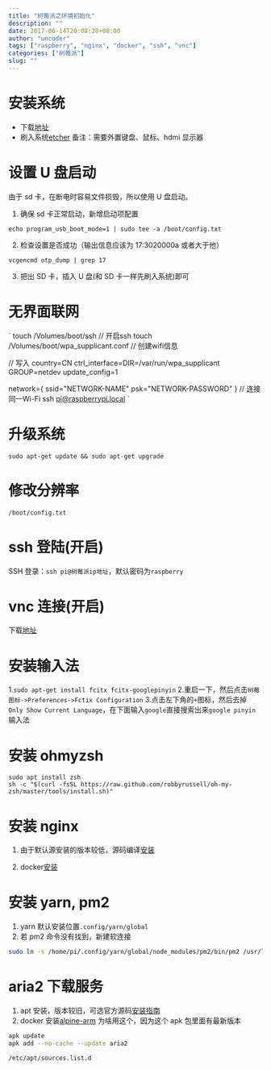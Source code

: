 ```yaml
---
title: "树莓派之环境初始化"
description: ""
date: 2017-06-14T20:08:28+08:00
author: "uncoder"
tags: ["raspberry", "nginx", "docker", "ssh", "vnc"]
categories: ["树莓派"]
slug: ""
---
```


# 安装系统

- 下载[地址](https://www.raspberrypi.org/downloads/)
- 刷入系统[etcher](https://etcher.io/)
  备注：需要外置键盘、鼠标、hdmi 显示器
  <!--more-->

# 设置 U 盘启动

由于 sd 卡，在断电时容易文件损毁，所以使用 U 盘启动。

1. 确保 sd 卡正常启动，新增启动项配置

```
echo program_usb_boot_mode=1 | sudo tee -a /boot/config.txt
```

2. 检查设置是否成功（输出信息应该为 17:3020000a 或者大于他）

```
vcgencmd otp_dump | grep 17
```

3. 把出 SD 卡，插入 U 盘(和 SD 卡一样先刷入系统)即可

# 无界面联网
`
touch /Volumes/boot/ssh  // 开启ssh
touch /Volumes/boot/wpa_supplicant.conf  // 创建wifi信息

// 写入
country=CN
ctrl_interface=DIR=/var/run/wpa_supplicant GROUP=netdev
update_config=1

network={
    ssid="NETWORK-NAME"
    psk="NETWORK-PASSWORD"
}
// 连接同一Wi-Fi
ssh pi@raspberrypi.local
`
# 升级系统

`sudo apt-get update && sudo apt-get upgrade`

# 修改分辨率

`/boot/config.txt`

# ssh 登陆(开启)

SSH 登录：`ssh pi@树莓派ip地址`，默认密码为`raspberry`

# vnc 连接(开启)

下载[地址](https://www.realvnc.com/download/viewer/)

# 安装输入法

1.`sudo apt-get install fcitx fcitx-googlepinyin` 2.重启一下，然后点击`树莓图标->Preferences->Fctix Configuration` 3.点击左下角的`+`图标，然后去掉 `Only Show Current Language`，在下面输入`google`直接搜索出来`google pinyin`输入法

# 安装 ohmyzsh

```
sudo apt install zsh
sh -c "$(curl -fsSL https://raw.github.com/robbyrussell/oh-my-zsh/master/tools/install.sh)"
```

# 安装 nginx

1. 由于默认源安装的版本较低，源码编译[安装](https://github.com/MatthewVance/nginx-build)

2. docker[安装](https://hub.docker.com/r/arm32v7/nginx)

# 安装 yarn, pm2

1. yarn 默认安装位置`.config/yarn/global`
2. 若 pm2 命令没有找到，新建软连接

```bash
sudo ln -s /home/pi/.config/yarn/global/node_modules/pm2/bin/pm2 /usr/local/bin
```

# aria2 下载服务

1. apt 安装，版本较旧，可选官方源码[安装指南](https://github.com/aria2/aria2)
2. docker 安装[alpine-arm](https://hub.docker.com/r/easypi/alpine-arm/)
   为啥用这个，因为这个 apk 包里面有最新版本

```bash
apk update
apk add --no-cache --update aria2
```

```bash
/etc/apt/sources.list.d
```
